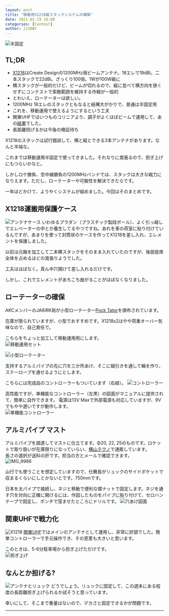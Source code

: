 ```yaml
---
layout: post
title: "移動用X1218縦スタックシステムの構築"
date: 2021-02-19 18:00
categories: [Contest]
author: JJ1BBY
---
```

![半固定](https://user-images.githubusercontent.com/79028771/108472690-6d73c600-72d0-11eb-8206-dfc09adffb6a.jpg)
## TL;DR
* [X1218](http://www.cd-corp.com/ama/430.pdf)はCreate Designの1200MHz用ビームアンテナ。18エレで19dBi。二本スタックで22dBi。ざっくり100倍。1Wが100W級に  
* 横スタックが一般的だけど、ビームが切れるので、縦に並べて横方向を狭くせずにコンテストで索敵範囲を維持する作戦が一般的  
* とわいえ、ローテーターは欲しい。
* 1200MHz 18エレのスタックともなると結構大がかりで、普通は半固定用  
* これを、移動運用で使えるようにするという工夫
* 関東UHFではいつものコリニアより、調子がよくほぼビームで運用して、あの[結果](https://jj1bby.com/contest/2021/02/14/2021-Kanto-UHF.html)でした。  
* 長距離担げるかは今後の検証待ち  

X1218のスタックは試行錯誤して、横と縦とできる3本アンテナがあります。なんと半端な。  

これまでは移動運用半固定で使ってきました。それなりに嵩張るので、担ぎ上げにもつらいかなと。  

しかしロケ勝負、空中線勝負の1200MHzバンドでは、スタックは大きな戦力になりえます。ただし、ローテーターや可搬性を解決できたらです。  

一年ほどかけて、ようやくシステムが組めました。今回はそのまとめです。  

## X1218運搬用保護ケース  
![アンテナケース](https://user-images.githubusercontent.com/79028771/108472694-6ea4f300-72d0-11eb-8253-c621699f4d6a.jpg)
いわゆるプラダン（プラスチック製段ボール）、よく引っ越しでエレベーターの中とか養生してるやつですね。あれを車の荷室に貼り付けているんですが、あまりを使って封筒状のケースを作ってX1218を差し入れ、エレメントを保護しました。  

以前は元箱を加工して二本横スタックをそのまま入れていたのですが、後部座席全体を占めるほどの嵩張りようでした。  

工夫はほぼなく。真ん中穴開けて差し入れるだけです。  

しかし、これでエレメントがあちこち曲がることがほぼなくなりました。  

## ローテーターの確保  
AKCメンバーのJA6IRK局が小型ローテーター[Pock Tator](http://pocke.tech/sell/pocke-tator/)を頒布されています。  

在庫が限られていますが、小型でおすすめです。X1218x2はやや荷重オーバー気味なので、自己責任で。  

こちらをちょっと加工して移動運用用にします。  
![移動運用セット](https://user-images.githubusercontent.com/79028771/108472705-719fe380-72d0-11eb-9ba2-c561c2312039.jpg)

![小型ローテーター](https://user-images.githubusercontent.com/79028771/108472718-749ad400-72d0-11eb-9f32-4730c82efe9b.JPG)

支持するアルミパイプの先に穴を三か所あけ、そこに細引きを通して輪を作り、ステーロープを通せるようにとします。  

こちらには完成品のコントローラーもついています（右緑）。
![コントローラー](https://user-images.githubusercontent.com/79028771/108472699-706eb680-72d0-11eb-9654-82e6e6675e87.jpg)

高性能ですが、単機能なコントローラー（左黒）の図面がマニュアルに提供されて、簡単に自作できます。  電源は13V Maxで外部電源も対応していますが、9Vでもやや遅いですが動作します。  
![単機能コントローラー](https://user-images.githubusercontent.com/79028771/108472696-6fd62000-72d0-11eb-8fc7-f3e3de0880bd.jpg)

## アルミパイプ マスト  
アルミパイプを調達してマストに仕立てます。Φ20, 22, 25のものです。ロケットで取り扱いが在庫限りになっていらい、[横山テクノ](http://www.yokoyama-techno.net/)で通販しています。  
長さの選択が送料の肝です。担当の方とメールで確認できます。  
![IMG_9986](https://user-images.githubusercontent.com/79028771/108472684-6c429900-72d0-11eb-898e-25f0473d23b6.jpg)

山行でも使うことを想定していますので、仕舞長がリュックのサイドポケットで収まるくらいにしとかないとです。750mmです。  

日本を太パイプで接続し、ネジと移動で便利な蝶ナットで固定します。ネジを通す穴を対向に正確に開けるには、作図したものをパイプに貼り付けて、セロハンテープで固定し、ポンチで窪ませたところにドリルです。
![穴あけ図面](https://user-images.githubusercontent.com/79028771/108477025-0ce78780-72d6-11eb-9625-559dcaccc643.png)

## 関東UHFで戦力化
![X1218](https://user-images.githubusercontent.com/79028771/108472673-6947a880-72d0-11eb-96e8-47d8ae1a5943.jpg)
[関東UHF](https://jj1bby.com/contest/2021/02/14/2021-Kanto-UHF.html)ではメインのアンテナとして運用し、非常に好調でした。簡単コントローラーで手元操作でき、その恩恵も大きいと思います。  

このときは、5-6分駐車場から担ぎ上げただけです。  
![担ぎ上げ](https://user-images.githubusercontent.com/79028771/108472714-7369a700-72d0-11eb-994e-88cae7355e4e.jpg)


## なんとか担げる?
![アンテナとリュック](https://user-images.githubusercontent.com/79028771/108472680-6b116c00-72d0-11eb-9059-518b8e156f47.jpg)
どうでしょう。リュックに固定して、この週末にある程度の長距離担ぎ上げられるか試そうと思っています。  

幸いにして、そこまで重量はないので、デカさと固定できるかが問題です。  

---
   
<script src="https://utteranc.es/client.js"
        repo="JJ1BBY/JJ1BBY.github.io"
        issue-term="pathname"
        theme="github-light"
        crossorigin="anonymous"
        async>
</script>

